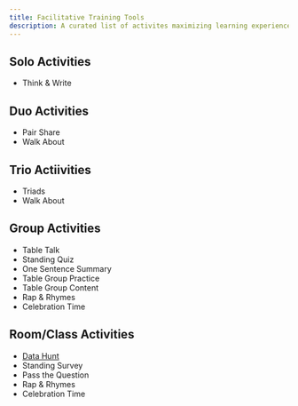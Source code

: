 ```yaml
---
title: Facilitative Training Tools
description: A curated list of activites maximizing learning experience.
---
```


## Solo Activities

* Think & Write

## Duo Activities

* Pair Share
* Walk About

## Trio Actiivities

* Triads
* Walk About

## Group Activities

* Table Talk
* Standing Quiz
* One Sentence Summary
* Table Group Practice
* Table Group Content
* Rap & Rhymes
* Celebration Time

## Room/Class Activities

* [Data Hunt](./data-hunt/index.md)
* Standing Survey
* Pass the Question
* Rap & Rhymes
* Celebration Time